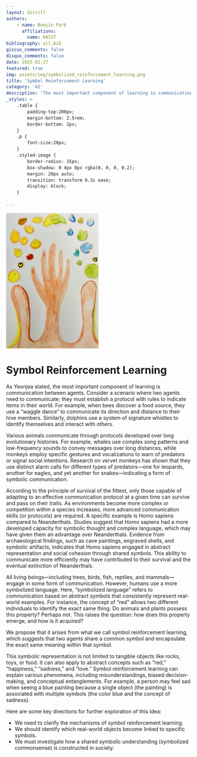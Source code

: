 ```yaml
---
layout: distill
authors: 
    - name: Bumjin Park
      affiliations:
        name: KAIST
bibliography: all.bib
giscus_comments: false
disqus_comments: false
date: 2025-02-27
featured: true
img: assets/img/symbolized_reinforcement_learning.png
title: 'Symbol Reinforcement Learning'
category: 'AI'
description: 'The most important component of learning is communication between agents.'
_styles: >
    .table {
        padding-top:200px;
        margin-bottom: 2.5rem;
        border-bottom: 2px;
    }
    .p {
        font-size:20px;
    }
    .styled-image {
        border-radius: 15px;
        box-shadow: 0 4px 8px rgba(0, 0, 0, 0.2);
        margin: 20px auto;
        transition: transform 0.3s ease;
        display: block;
    }

---
```


<img src="/assets/img/symbolized_reinforcement_learning.png" width="50%" height="auto" class="styled-image"/>

# Symbol Reinforcement Learning



As Yeonjea stated, the most important component of learning is communication between agents. Consider a scenario where two agents need to communicate; they must establish a protocol with rules to indicate items in their world. For example, when bees discover a food source, they use a “waggle dance” to communicate its direction and distance to their hive members. Similarly, dolphins use a system of signature whistles to identify themselves and interact with others.

Various animals communicate through protocols developed over long evolutionary histories. For example, whales use complex song patterns and low-frequency sounds to convey messages over long distances, while monkeys employ specific gestures and vocalizations to warn of predators or signal social intentions. Research on vervet monkeys has shown that they use distinct alarm calls for different types of predators—one for leopards, another for eagles, and yet another for snakes—indicating a form of symbolic communication.

According to the principle of survival of the fittest, only those capable of adapting to an effective communication protocol at a given time can survive and pass on their traits. As environments become more complex or competition within a species increases, more advanced communication skills (or protocols) are required. A specific example is Homo sapiens compared to Neanderthals. Studies suggest that Homo sapiens had a more developed capacity for symbolic thought and complex language, which may have given them an advantage over Neanderthals. Evidence from archaeological findings, such as cave paintings, engraved shells, and symbolic artifacts, indicates that Homo sapiens engaged in abstract representation and social cohesion through shared symbols. This ability to communicate more efficiently may have contributed to their survival and the eventual extinction of Neanderthals.

All living beings—including trees, birds, fish, reptiles, and mammals—engage in some form of communication. However, humans use a more symbolized language. Here, “symbolized language” refers to communication based on abstract symbols that consistently represent real-world examples. For instance, the concept of “red” allows two different individuals to identify the exact same thing. Do animals and plants possess this property? Perhaps not. This raises the question: how does this property emerge, and how is it acquired?

We propose that it arises from what we call symbol reinforcement learning, which suggests that two agents share a common symbol and encapsulate the exact same meaning within that symbol.

This symbolic representation is not limited to tangible objects like rocks, toys, or food. It can also apply to abstract concepts such as “red,” “happiness,” “sadness,” and “love.” Symbol reinforcement learning can explain various phenomena, including misunderstandings, biased decision-making, and conceptual entanglements. For example, a person may feel sad when seeing a blue painting because a single object (the painting) is associated with multiple symbols (the color blue and the concept of sadness).

Here are some key directions for further exploration of this idea:

- We need to clarify the mechanisms of symbol reinforcement learning.
- We should identify which real-world objects become linked to specific symbols.
- We must investigate how a shared symbolic understanding (symbolized commonsense) is constructed in society.

